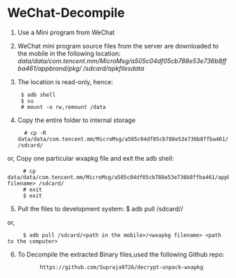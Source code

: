 # WeChat-Decompile

1. Use a Mini program from WeChat
2. WeChat mini program source files from the server are downloaded to the mobile in the following location:
        *data/data/com.tencent.mm/MicroMsg/a505c04df05cb788e53e736b8ffba461/appbrand/pkg/<wxapkg filename> /sdcard/apkfilesdata*
  
3. The location is read-only, hence:
       
        $ adb shell
        $ su
        # mount -o rw,remount /data
  
4. Copy the entire folder to internal storage
       
         # cp -R data/data/com.tencent.mm/MicroMsg/a505c04df05cb788e53e736b8ffba461/appbrand/pkg/ /sdcard/
  
  or, Copy one particular wxapkg file and exit the adb shell:
       
         # cp data/data/com.tencent.mm/MicroMsg/a505c04df05cb788e53e736b8ffba461/appbrand/pkg/<wxapkg filename> /sdcard/
         # exit
         $ exit

5. Pull the files to development system:
         $ adb pull /sdcard/<path in the mobile>/ <path to the computer>
  
  or, 
  
         $ adb pull /sdcard/<path in the mobile>/<wxapkg filename> <path to the computer>
  
 6. To Decompile the extracted Binary files,used the following Github repo:
        
               https://github.com/Supraja9726/decrypt-unpack-wxapkg    
    
  
 
